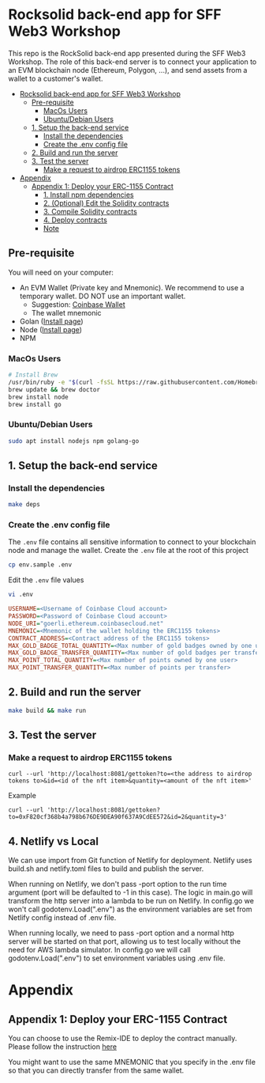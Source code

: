 # Rocksolid back-end app for SFF Web3 Workshop 
This repo is the RockSolid back-end app presented during the SFF Web3 Workshop.
The role of this back-end server is to connect your application to an EVM blockchain node (Ethereum, Polygon, ...), and send assets from a wallet to a customer's wallet.

- [Rocksolid back-end app for SFF Web3 Workshop](#rocksolid-back-end-app-for-sff-web3-workshop)
  - [Pre-requisite](#pre-requisite)
    - [MacOs Users](#macos-users)
    - [Ubuntu/Debian Users](#ubuntudebian-users)
  - [1. Setup the back-end service](#1-setup-the-back-end-service)
    - [Install the dependencies](#install-the-dependencies)
    - [Create the .env config file](#create-the-env-config-file)
  - [2. Build and run the server](#2-build-and-run-the-server)
  - [3. Test the server](#3-test-the-server)
    - [Make a request to airdrop ERC1155 tokens](#make-a-request-to-airdrop-erc1155-tokens)
- [Appendix](#appendix)
  - [Appendix 1: Deploy your ERC-1155 Contract](#appendix-1-deploy-your-erc-1155-contract)
    - [1. Install npm dependencies](#1-install-npm-dependencies)
    - [2. (Optional) Edit the Solidity contracts](#2-optional-edit-the-solidity-contracts)
    - [3. Compile Solidity contracts](#3-compile-solidity-contracts)
    - [4. Deploy contracts](#4-deploy-contracts)
    - [Note](#note)

## Pre-requisite
You will need on your computer: 
* An EVM Wallet (Private key and Mnemonic). We recommend to use a temporary wallet. DO NOT use an important wallet.
  * Suggestion: [Coinbase Wallet](https://www.coinbase.com/wallet)
  * The wallet mnemonic
* Golan ([Install page](https://go.dev/doc/install))
* Node ([Install page](https://nodejs.org/en/download/))
* NPM

### MacOs Users
```bash
# Install Brew
/usr/bin/ruby -e "$(curl -fsSL https://raw.githubusercontent.com/Homebrew/install/master/install)"
brew update && brew doctor
brew install node
brew install go
```

### Ubuntu/Debian Users
```bash
sudo apt install nodejs npm golang-go
```

## 1. Setup the back-end service

### Install the dependencies
```bash
make deps
```

### Create the .env config file
The `.env` file contains all sensitive information to connect to your blockchain node and manage the wallet.
Create the `.env` file at the root of this project
```bash
cp env.sample .env
```

Edit the `.env` file values
```bash
vi .env
```

```ini
USERNAME=<Username of Coinbase Cloud account>
PASSWORD=<Password of Coinbase Cloud account>
NODE_URI="goerli.ethereum.coinbasecloud.net"
MNEMONIC=<Mnemonic of the wallet holding the ERC1155 tokens>
CONTRACT_ADDRESS=<Contract address of the ERC1155 tokens>
MAX_GOLD_BADGE_TOTAL_QUANTITY=<Max number of gold badges owned by one user>
MAX_GOLD_BADGE_TRANSFER_QUANTITY=<Max number of gold badges per transfer>
MAX_POINT_TOTAL_QUANTITY=<Max number of points owned by one user>
MAX_POINT_TRANSFER_QUANTITY=<Max number of points per transfer>

```

## 2. Build and run the server

```bash
make build && make run
```

## 3. Test the server
### Make a request to airdrop ERC1155 tokens
```
curl --url 'http://localhost:8081/gettoken?to=<the address to airdrop tokens to>&id=<id of the nft item>&quantity=<amount of the nft item>'
```
Example
```
curl --url 'http://localhost:8081/gettoken?to=0xF820cf368b4a798b676DE9DEA90f637A9CdEE572&id=2&quantity=3'
```

## 4. Netlify vs Local
We can use import from Git function of Netlify for deployment. Netlify uses build.sh and netlify.toml files to build and publish the server. 

When running on Netlify, we don't pass -port option to the run time argument (port will be defaulted to -1 in this case). The logic in main.go will transform the http server into a lambda to be run on Netlify. In config.go we won't call godotenv.Load(".env") as the environment variables are set from Netlify config instead of .env file.

When running locally, we need to pass -port option and a normal http server will be started on that port, allowing us to test locally without the need for AWS lambda simulator. In config.go we will call godotenv.Load(".env") to set environment variables using .env file.

# Appendix
## Appendix 1: Deploy your ERC-1155 Contract

You can choose to use the Remix-IDE to deploy the contract manually. Please follow the instruction [here](https://remix-ide.readthedocs.io/en/latest/create_deploy.html#deploy-the-contract)

You might want to use the same MNEMONIC that you specify in the .env file so that you can directly transfer from the same wallet.

